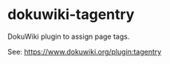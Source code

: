 # dokuwiki-tagentry
DokuWiki plugin to assign page tags.

See: https://www.dokuwiki.org/plugin:tagentry
